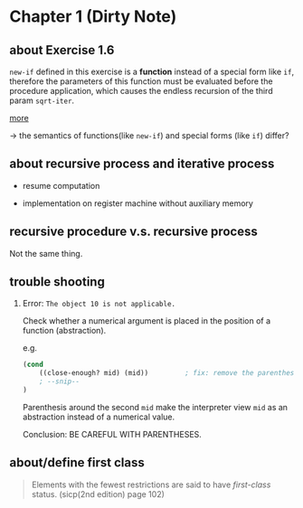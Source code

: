 # Chapter 1 (Dirty Note)

## about Exercise 1.6

`new-if` defined in this exercise is a **function** instead of a special form like `if`, therefore the parameters of this function must be evaluated before the procedure application, which causes the endless recursion of the third param `sqrt-iter`.

[more](https://sicp-solutions.net/post/sicp-solution-exercise-1-6/)

-> the semantics of functions(like `new-if`) and special forms (like `if`) differ?


## about **recursive process** and **iterative process**

- resume computation

- implementation on register machine without auxiliary memory

## **recursive procedure** v.s. **recursive process** 

Not the same thing.

## trouble shooting 

1. Error: `The object 10 is not applicable.`

    Check whether a numerical argument is placed in the position of a function (abstraction).

    e.g.

    ```scheme
    (cond 
        ((close-enough? mid) (mid))         ; fix: remove the parenthesis around the second `mid`
        ; --snip--
    )
    ```

    Parenthesis around the second `mid` make the interpreter view `mid` as an abstraction instead of a numerical value.

    Conclusion: BE CAREFUL WITH PARENTHESES. 

## about/define **first class**

> Elements with the fewest restrictions are said to have *first-class* status. (sicp(2nd edition) page 102)


